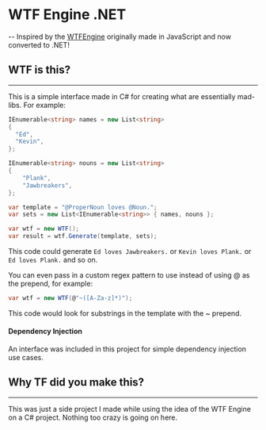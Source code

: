 # WTF Engine .NET
--
Inspired by the [WTFEngine](https://github.com/soulwire/WTFEngine) originally made in JavaScript and now converted to .NET!

## WTF is this?
---
This is a simple interface made in C# for creating what are essentially mad-libs. For example:

```c# 
IEnumerable<string> names = new List<string>
{
  "Ed",
  "Kevin",
};

IEnumerable<string> nouns = new List<string>
{
    "Plank",
    "Jawbreakers",
};

var template = "@ProperNoun loves @Noun.";
var sets = new List<IEnumerable<string>> { names, nouns };

var wtf = new WTF();
var result = wtf.Generate(template, sets);
```

This code could generate ```Ed loves Jawbreakers.``` or ```Kevin loves Plank.``` or ```Ed loves Plank.``` and so on.

You can even pass in a custom regex pattern to use instead of using @ as the prepend, for example:

```c#
var wtf = new WTF(@"~([A-Za-z]*)");
```

This code would look for substrings in the template with the ~ prepend.

#### Dependency Injection
An interface was included in this project for simple dependency injection use cases.

## Why TF did you make this?
---
This was just a side project I made while using the idea of the WTF Engine on a C# project. Nothing too crazy is going on here.